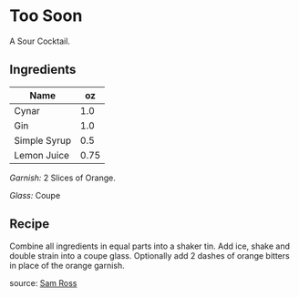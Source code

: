 # Too Soon


A Sour Cocktail.

## Ingredients

| Name | oz |
| ----------- | ------- |
| Cynar | 1.0 |
| Gin | 1.0 |
| Simple Syrup | 0.5 |
| Lemon Juice | 0.75 |

_Garnish:_ 2 Slices of Orange.

_Glass:_ Coupe

## Recipe

Combine all ingredients in equal parts into a shaker tin. Add ice, shake and double strain into a coupe glass. Optionally add 2 dashes of orange bitters in place of the orange garnish.

source: [Sam Ross](https://stevethebartender.com.au/too-soon-cocktail-recipe-by-sam-ross-attaboy-ny/)

[^1]: Citrus forward
[^2]: Sam Ross
[^3]: Modern Classic
